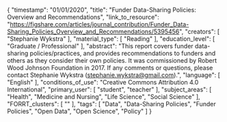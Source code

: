 {
    "timestamp": "01/01/2020",
    "title": "Funder Data-Sharing Policies: Overview and Recommendations",
    "link_to_resource": "https://figshare.com/articles/journal_contribution/Funder_Data-Sharing_Policies_Overview_and_Recommendations/5395456",
    "creators": [
        "Stephanie Wykstra"
    ],
    "material_type": [
        "Reading"
    ],
    "education_level": [
        "Graduate / Professional"
    ],
    "abstract": "This report covers funder data-sharing policies/practices, and provides recommendations to funders and others as they consider their own policies. It was commissioned by Robert Wood Johnson Foundation in 2017. If any comments or questions, please contact Stephanie Wykstra (stephanie.wykstra@gmail.com).",
    "language": [
        "English"
    ],
    "conditions_of_use": "Creative Commons Attribution 4.0 International",
    "primary_user": [
        "student",
        "teacher"
    ],
    "subject_areas": [
        "Health",
        "Medicine and Nursing",
        "Life Science",
        "Social Science"
    ],
    "FORRT_clusters": [
        ""
    ],
    "tags": [
        "Data",
        "Data-Sharing Policies",
        "Funder Policies",
        "Open Data",
        "Open Science",
        "Policy"
    ]
}